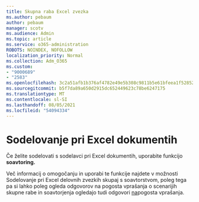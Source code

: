 ```yaml
---
title: Skupna raba Excel zvezka
ms.author: pebaum
author: pebaum
manager: scotv
ms.audience: Admin
ms.topic: article
ms.service: o365-administration
ROBOTS: NOINDEX, NOFOLLOW
localization_priority: Normal
ms.collection: Adm_O365
ms.custom:
- "9000689"
- "2583"
ms.openlocfilehash: 3c2a51afb1b376af4782e49e5b308c9811b5e61bfeea1f52852a79178e818968
ms.sourcegitcommit: b5f7da89a650d2915dc652449623c78be6247175
ms.translationtype: MT
ms.contentlocale: sl-SI
ms.lasthandoff: 08/05/2021
ms.locfileid: "54094334"
---
```

# <a name="collaborate-on-excel-documents"></a>Sodelovanje pri Excel dokumentih

Če želite sodelovati s sodelavci pri Excel dokumentih, uporabite funkcijo **soavtoring.** 

Več informacij o omogočanju in uporabi te funkcije najdete v možnosti Sodelovanje pri Excel delovnih zvezkih skupaj s soavtorstvom, poleg tega pa si lahko poleg ogleda odgovorov na pogosta vprašanja o scenarijih skupne rabe in soavtorjenja ogledajo tudi odgovori [na](https://support.office.com/article/7152aa8b-b791-414c-a3bb-3024e46fb104)pogosta vprašanja.
